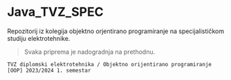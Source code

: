 # Java_TVZ_SPEC
Repozitorij iz kolegija objektno orjentirano programiranje na specijalističkom studiju elektrotehnike.
>Svaka priprema je nadogradnja na prethodnu.

    TVZ diplomski elektrotehnika / Objektno orijentirano programiranje [OOP] 2023/2024 1. semestar
